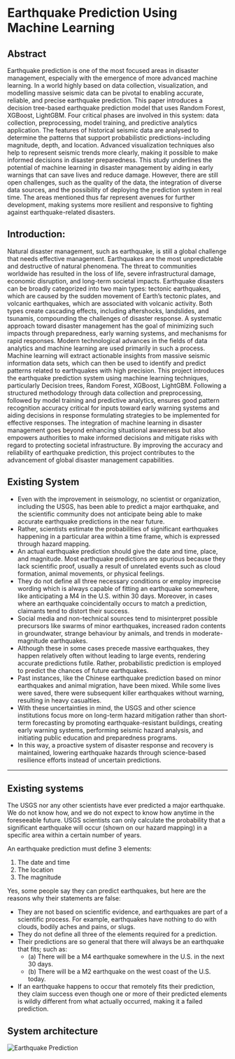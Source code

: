 # Earthquake Prediction Using Machine Learning

## Abstract

Earthquake prediction is one of the most focused areas in disaster management, especially with the emergence of more advanced machine learning. In a world highly based on data collection, visualization, and modelling massive seismic data can be pivotal to enabling accurate, reliable, and precise earthquake prediction. This paper introduces a decision tree-based earthquake prediction model that uses Random Forest, XGBoost, LightGBM. Four critical phases are involved in this system: data collection, preprocessing, model training, and predictive analytics application. The features of historical seismic data are analysed to determine the patterns that support probabilistic predictions-including magnitude, depth, and location. Advanced visualization techniques also help to represent seismic trends more clearly, making it possible to make informed decisions in disaster preparedness. This study underlines the potential of machine learning in disaster management by aiding in early warnings that can save lives and reduce damage. However, there are still open challenges, such as the quality of the data, the integration of diverse data sources, and the possibility of deploying the prediction system in real time. The areas mentioned thus far represent avenues for further development, making systems more resilient and responsive to fighting against earthquake-related disasters.

## Introduction: 

Natural disaster management, such as earthquake, is still a global challenge that needs effective management. Earthquakes are the most unpredictable and destructive of natural phenomena. The threat to communities worldwide has resulted in the loss of life, severe infrastructural damage, economic disruption, and long-term societal impacts. Earthquake disasters can be broadly categorized into two main types: tectonic earthquakes, which are caused by the sudden movement of Earth’s tectonic plates, and volcanic earthquakes, which are associated with volcanic activity.  Both types create cascading effects, including aftershocks, landslides, and tsunamis, compounding the challenges of disaster response. A systematic approach toward disaster management has the goal of minimizing such impacts through preparedness, early warning systems, and mechanisms for rapid responses. Modern technological advances in the fields of data analytics and machine learning are used primarily in such a process. Machine learning will extract actionable insights from massive seismic information data sets, which can then be used to identify and predict patterns related to earthquakes with high precision.
This project introduces the earthquake prediction system using machine learning techniques, particularly Decision trees, Random Forest, XGBoost, LightGBM. Following a structured methodology through data collection and preprocessing, followed by model training and predictive analytics, ensures good pattern recognition accuracy critical for inputs toward early warning systems and aiding decisions in response formulating strategies to be implemented for effective responses.
The integration of machine learning in disaster management goes beyond enhancing situational awareness but also empowers authorities to make informed decisions and mitigate risks with regard to protecting societal infrastructure. By improving the accuracy and reliability of earthquake prediction, this project contributes to the advancement of global disaster management capabilities.

## Existing System

- Even with the improvement in seismology, no scientist or organization, including the USGS, has been able to predict a major earthquake, and the scientific community does not anticipate being able to make accurate earthquake predictions in the near future.
- Rather, scientists estimate the probabilities of significant earthquakes happening in a particular area within a time frame, which is expressed through hazard mapping.
- An actual earthquake prediction should give the date and time, place, and magnitude. Most earthquake predictions are spurious because they lack scientific proof, usually a result of unrelated events such as cloud formation, animal movements, or physical feelings.
- They do not define all three necessary conditions or employ imprecise wording which is always capable of fitting an earthquake somewhere, like anticipating a M4 in the U.S. within 30 days. Moreover, in cases where an earthquake coincidentally occurs to match a prediction, claimants tend to distort their success.
- Social media and non-technical sources tend to misinterpret possible precursors like swarms of minor earthquakes, increased radon contents in groundwater, strange behaviour by animals, and trends in moderate-magnitude earthquakes.
- Although these in some cases precede massive earthquakes, they happen relatively often without leading to large events, rendering accurate predictions futile. Rather, probabilistic prediction is employed to predict the chances of future earthquakes.
- Past instances, like the Chinese earthquake prediction based on minor earthquakes and animal migration, have been mixed. While some lives were saved, there were subsequent killer earthquakes without warning, resulting in heavy casualties.
- With these uncertainties in mind, the USGS and other science institutions focus more on long-term hazard mitigation rather than short-term forecasting by promoting earthquake-resistant buildings, creating early warning systems, performing seismic hazard analysis, and initiating public education and preparedness programs.
- In this way, a proactive system of disaster response and recovery is maintained, lowering earthquake hazards through science-based resilience efforts instead of uncertain predictions.

---

## Existing systems

The USGS nor any other scientists have ever predicted a major earthquake. We do not know how, and we do not expect to know how anytime in the foreseeable future. USGS scientists can only calculate the probability that a significant earthquake will occur (shown on our hazard mapping) in a specific area within a certain number of years.

An earthquake prediction must define 3 elements:
1. The date and time
2. The location
3. The magnitude

Yes, some people say they can predict earthquakes, but here are the reasons why their statements are false:

- They are not based on scientific evidence, and earthquakes are part of a scientific process. For example, earthquakes have nothing to do with clouds, bodily aches and pains, or slugs.
- They do not define all three of the elements required for a prediction.
- Their predictions are so general that there will always be an earthquake that fits; such as:
  - (a) There will be a M4 earthquake somewhere in the U.S. in the next 30 days.
  - (b) There will be a M2 earthquake on the west coast of the U.S. today.
- If an earthquake happens to occur that remotely fits their prediction, they claim success even though one or more of their predicted elements is wildly different from what actually occurred, making it a failed prediction.

## System architecture
![Earthquake Prediction]()

